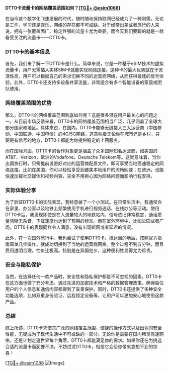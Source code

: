 **DTT0卡流量卡的网络覆盖范围如何？[[TG💪+ @esim1088](https://t.me/s/esim1088)]**

在当今这个数字化飞速发展的时代，随时随地保持联网已经成为了一种刚需。无论是工作、学习还是娱乐，网络的存在都不可或缺。对于经常出差或者旅行的人来说，拥有一张覆盖面广、稳定性强的流量卡尤为重要。而今天我们要聊的就是一款备受关注的流量卡——DTT0卡。

### DTT0卡的基本信息

首先，我们来了解一下DTT0卡是什么。简单来说，它是一种基于eSIM技术的虚拟流量卡，用户无需插入实体SIM卡就能实现网络连接。这种卡的最大优势就在于灵活性高，用户可以根据自己的需求切换不同的运营商网络，从而获得最佳的信号体验。此外，DTT0卡还支持多设备共享流量，非常适合有多个智能设备的家庭或团队使用。

### 网络覆盖范围的优势

那么，DTT0卡的网络覆盖范围到底如何呢？这是很多潜在用户最关心的问题之一。从目前市场反馈来看，DTT0卡的网络覆盖范围相当广泛，几乎涵盖了全球大部分国家和地区。具体来说，在国内，DTT0卡能够无缝接入三大运营商（中国移动、中国联通、中国电信）的4G/5G网络，这意味着无论你在城市还是乡村，只要是有信号的地方，DTT0卡都能为你提供稳定的上网服务。

而在国际方面，DTT0卡的合作对象更是涵盖了众多国际知名运营商，如美国的AT&T、Verizon，欧洲的Vodafone、Deutsche Telekom等。这就意味着，当你出国旅行时，只需提前设置好对应的运营商配置文件，即可享受当地高速稳定的网络连接。比如在美国，你可以轻松享受到媲美本地用户的流畅网速；在欧洲，也能快速加载社交媒体和视频内容，完全不用担心因为网络问题而影响行程安排。

### 实际体验分享

为了验证DTT0卡的实际表现，我特意做了一个小测试。在日常生活中，我通常会在家里、办公室以及地铁上频繁使用手机进行视频通话、在线办公等活动。使用DTT0卡后，我发现即使是在人流量较大的地铁站内，信号依旧非常稳定，通话质量清晰无杂音，下载速度也达到了预期的标准。而在室外环境中，比如公园或者广场，DTT0卡的表现同样令人满意，没有出现断网或者延迟的情况。

此外，在一次国外旅行中，我也尝试了使用DTT0卡。抵达目的地后，按照官方指南简单几步操作，就成功切换到了当地的运营商网络。整个过程不到五分钟，而且费用透明合理，性价比极高。特别是在异国他乡，这种便利性显得尤为珍贵。

### 安全与隐私保护

当然，在选择任何一款产品时，安全性和隐私保护都是不可忽视的因素。DTT0卡在这方面也做了充分考虑。通过先进的加密技术和严格的数据管理政策，确保每位用户的个人信息和通信内容都得到了妥善保护。同时，DTT0卡还提供了多种安全功能选项，比如双重身份验证、远程锁定设备等，让用户可以更加安心地使用这款产品。

### 总结

综上所述，DTT0卡凭借其广泛的网络覆盖范围、便捷的操作方式以及出色的安全性能，无疑成为了现代生活中不可或缺的一部分。无论你是需要在国内畅享高速网络，还是计划走遍世界每个角落，DTT0卡都能满足你的需求。如果你还在为挑选合适的流量卡而犹豫不决，不妨试试DTT0卡，相信它会给你带来意想不到的惊喜！

[[TG💪+ @esim1088](https://t.me/s/esim1088) ![Image](https://i.postimg.cc/4NQfJmqS/Snipaste-2025-05-13-00-14-12.png)]